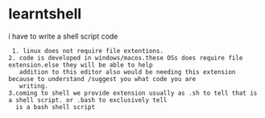 # learntshell

   i have to write a shell script code 
     

     1. linux does not require file extentions.
    2. code is developed in windows/macos.these OSs does require file extension.else they will be able to help
       addition to this editor also would be needing this extension because to understand /suggest you what code you are
       writing.
    3.coming to shell we provide extension usually as .sh to tell that is a shell script. or .bash to exclusively tell 
      is a bash shell script